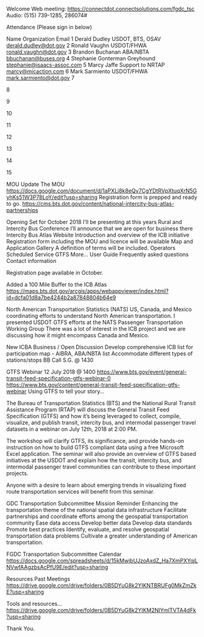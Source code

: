 
Welcome 
	Web meeting: https://connectdot.connectsolutions.com/fgdc_tsc
Audio: (515) 739-1285, 286074#

Attendance (Please sign in below)


Name
Organization
Email
1
Derald Dudley
USDOT, BTS, OSAV
derald.dudley@dot.gov
2
Ronald Vaughn
USDOT/FHWA
ronald.vaughn@dot.gov
3
Brandon Buchanan
ABA/NBTA
bbuchanan@buses.org
4
Stephanie Gonterman
Greyhound
stephanie@isaacs-assoc.com
5
Marcy Jaffe
Support to NRTAP
marcy@mjcaction.com
6
Mark Sarmiento
USDOT/FHWA
mark.sarmiento@dot.gov 
7






8






9






10






11






12






13






14






15







MOU Update
The MOU
https://docs.google.com/document/d/1aPXLi8k8eQv7CgYDtRVpXtuqXrN5GyhKs51W3P78LoY/edit?usp=sharing
Registration form is prepped and ready to go.
	https://cms.bts.dot.gov/content/national-intercity-bus-atlas-partnerships

Opening Set for October 2018
I’ll be presenting at this years Rural and Intercity Bus Conference
I’ll announce that we are open for business there
Intercity Bus Atlas Website
Introduction and overview of the ICB initiative
Registration form including the MOU and licence will be available
Map and Application Gallery
A definition of terms will be included.
Operators
Scheduled Service
GTFS
More…
User Guide
Frequently asked questions
Contact information

Registration page available in October.

Added a 100 Mile Buffer to the ICB Atlas
https://maps.bts.dot.gov/arcgis/apps/webappviewer/index.html?id=dcfa01d8a7be4244b2a87848804b64e9

North American Transportation Statistics (NATS)
US, Canada, and  Mexico coordinating efforts to understand North American transportation.
I presented USDOT GTFS efforts at the NATS Passenger Transportation Working Group
There was a lot of interest in the ICB project and we are discussing how it might encompass Canada and Mexico.

New ICBA Business / Open Discussion
Develop comprehensive ICB list for participation map - AIBRA, ABA/NBTA list
Accommodate different types of stations/stops
BB
Call S.G. @ 1430
	
GTFS Webinar 12 July 2018 @ 1400
https://www.bts.gov/event/general-transit-feed-specification-gtfs-webinar-0
https://www.bts.gov/content/general-transit-feed-specification-gtfs-webinar
Using GTFS to tell your story…
 
The Bureau of Transportation Statistics (BTS) and the National Rural Transit Assistance Program (RTAP) will discuss the General Transit Feed Specification (GTFS) and how it’s being leveraged to collect, compile, visualize, and publish transit, intercity bus, and intermodal passenger travel datasets in a webinar on July 12th, 2018 at 2:00 PM.
 
The workshop will clarify GTFS, its significance, and provide hands-on instruction on how to build GTFS compliant data using a free Microsoft Excel application.   The seminar will also provide an overview of GTFS based initiatives at the USDOT and explain how the transit, intercity bus, and intermodal passenger travel communities can contribute to these important projects.
 
Anyone with a desire to learn about emerging trends in visualizing fixed route transportation services will benefit from this seminar.

GDC Transportation Subcommittee Mission Reminder
Enhancing the transportation theme of the national spatial data infrastructure
Facilitate partnerships and coordinate efforts among the geospatial transportation community
Ease data access
Develop better data
Develop data standards
Promote best practices
Identify, evaluate, and resolve geospatial transportation data problems
Cultivate a greater understanding of American transportation.
 	
FGDC Transportation Subcommittee Calendar
https://docs.google.com/spreadsheets/d/15kMwjbUJzoAxdZ_Ha7XmPXYqjLNVwfAAgzbsAcPfU9E/edit?usp=sharing

Resources
Past Meetings
https://drive.google.com/drive/folders/0B5DYuG8k2YIKNTBRUFg0MkZmZkE?usp=sharing

Tools and resources...
https://drive.google.com/drive/folders/0B5DYuG8k2YIKM2NIYmlTVTA4dFk?usp=sharing

Thank You.

